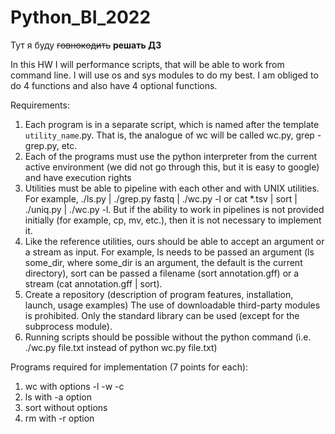 # Python_BI_2022

Тут я буду ~~говнокодить~~ **решать ДЗ**

In this HW I will performance scripts, that will be able to work from command line. I will use os and sys modules to do my best. I am obliged to do 4 functions and also have 4 optional functions.  

Requirements:

1. Each program is in a separate script, which is named after the template `utility_name`.py. That is, the analogue of wc will be called wc.py, grep - grep.py, etc.
2. Each of the programs must use the python interpreter from the current active environment (we did not go through this, but it is easy to google) and have execution rights
3. Utilities must be able to pipeline with each other and with UNIX utilities. For example, ./ls.py | ./grep.py fastq | ./wc.py -l or cat *.tsv | sort | ./uniq.py | ./wc.py -l. But if the ability to work in pipelines is not provided initially (for example, cp, mv, etc.), then it is not necessary to implement it.
4. Like the reference utilities, ours should be able to accept an argument or a stream as input. For example, ls needs to be passed an argument (ls some_dir, where some_dir is an argument, the default is the current directory), sort can be passed a filename (sort annotation.gff) or a stream (cat annotation.gff | sort).
5. Create a repository (description of program features, installation, launch, usage examples)
The use of downloadable third-party modules is prohibited. Only the standard library can be used (except for the subprocess module).
6. Running scripts should be possible without the python command (i.e. ./wc.py file.txt instead of python wc.py file.txt)

Programs required for implementation (7 points for each):

1. wc with options -l -w -c
2. ls with -a option
3. sort without options
4. rm with -r option
